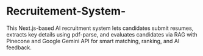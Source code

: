 # Recruitement-System-
This Next.js-based AI recruitment system lets candidates submit resumes, extracts key details using pdf-parse, and evaluates candidates via RAG with Pinecone and Google Gemini API for smart matching, ranking, and AI feedback.
